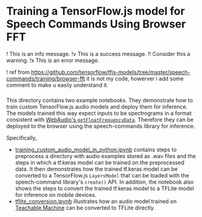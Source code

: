 # Training a TensorFlow.js model for Speech Commands Using Browser FFT

! This is an info message.
!v This is a success message.
!! Consider this a warning.
!x This is an error message.

! 
ref from https://github.com/tensorflow/tfjs-models/tree/master/speech-commands/training/browser-fft
it is not my code, howerver i add some comment to make u easily understand it.
###


This directory contains two example notebooks. They demonstrate how to train
custom TensorFlow.js audio models and deploy them for inference. The models
trained this way expect inputs to be spectrograms in a format consistent with
[WebAudio's `getFloatFrequencyData`](https://developer.mozilla.org/en-US/docs/Web/API/AnalyserNode/getFloatFrequencyData).
Therefore they can be deployed to the browser using the speech-commands library
for inference.

Specifically,

- [training_custom_audio_model_in_python.ipynb](./training_custom_audio_model_in_python.ipynb)
  contains steps to preprocess a directory with audio examples stored as .wav
  files and the steps in which a tf.keras model can be trained on the
  preprocessed data. It then demonstrates how the trained tf.keras model can be
  converted to a TensorFlow.js `LayersModel` that can be loaded with the
  speech-command library's `create()` API. In addition, the notebook also shows
  the steps to convert the trained tf.keras model to a TFLite model for
  inference on mobile devices.
- [tflite_conversion.ipynb](./tflite_conversion.ipynb) illustrates how
  an audio model trained on [Teachable Machine](https://teachablemachine.withgoogle.com/train/audio)
  can be converted to TFLite directly.
